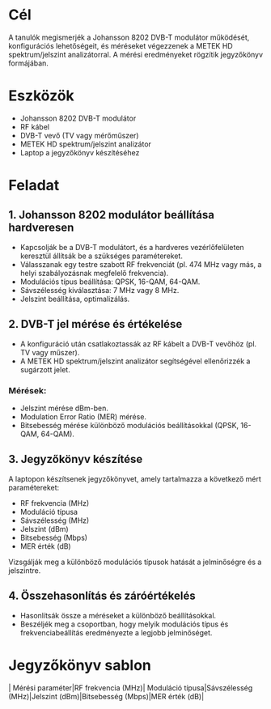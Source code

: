 # Cél
A tanulók megismerjék a Johansson 8202 DVB-T modulátor működését, konfigurációs lehetőségeit, és méréseket végezzenek a METEK HD spektrum/jelszint analizátorral. A mérési eredményeket rögzítik jegyzőkönyv formájában.

# Eszközök
- Johansson 8202 DVB-T modulátor
- RF kábel
- DVB-T vevő (TV vagy mérőműszer)
- METEK HD spektrum/jelszint analizátor
- Laptop a jegyzőkönyv készítéséhez

# Feladat

## 1. Johansson 8202 modulátor beállítása hardveresen
- Kapcsolják be a DVB-T modulátort, és a hardveres vezérlőfelületen keresztül állítsák be a szükséges paramétereket.
- Válasszanak egy testre szabott RF frekvenciát (pl. 474 MHz vagy más, a helyi szabályozásnak megfelelő frekvencia).
- Modulációs típus beállítása: QPSK, 16-QAM, 64-QAM.
- Sávszélesség kiválasztása: 7 MHz vagy 8 MHz.
- Jelszint beállítása, optimalizálás.

## 2. DVB-T jel mérése és értékelése
- A konfiguráció után csatlakoztassák az RF kábelt a DVB-T vevőhöz (pl. TV vagy műszer).
- A METEK HD spektrum/jelszint analizátor segítségével ellenőrizzék a sugárzott jelet.

### Mérések:
- Jelszint mérése dBm-ben.
- Modulation Error Ratio (MER) mérése.
- Bitsebesség mérése különböző modulációs beállításokkal (QPSK, 16-QAM, 64-QAM).

## 3. Jegyzőkönyv készítése
A laptopon készítsenek jegyzőkönyvet, amely tartalmazza a következő mért paramétereket:
- RF frekvencia (MHz)
- Moduláció típusa
- Sávszélesség (MHz)
- Jelszint (dBm)
- Bitsebesség (Mbps)
- MER érték (dB)

Vizsgálják meg a különböző modulációs típusok hatását a jelminőségre és a jelszintre.

## 4. Összehasonlítás és záróértékelés
- Hasonlítsák össze a méréseket a különböző beállításokkal.
- Beszéljék meg a csoportban, hogy melyik modulációs típus és frekvenciabeállítás eredményezte a legjobb jelminőséget.

# Jegyzőkönyv sablon
| Mérési paraméter|RF frekvencia (MHz)| Moduláció típusa|Sávszélesség (MHz)|Jelszint (dBm)|Bitsebesség (Mbps)|MER érték (dB)|

